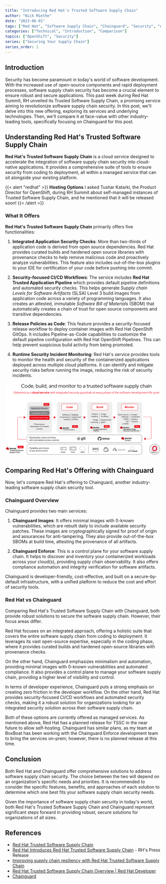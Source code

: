```yaml
---
title: "Introducing Red Hat's Trusted Software Supply Chain"
author: "Nick Miethe"
date: "2023-06-01"
tags: ["Red Hat", "Software Supply Chain", "Chainguard", "Security", "ACS", "SLSA", "Tekton Chains"]
categories: ["Technical", "Introduction", "Comparison"]
topics: ["OpenShift", "Security"]
series: ["Securing Your Supply Chain"]
series_order: 1
---
```


## Introduction

Security has become paramount in today's world of software development. With the increased use of open-source components and rapid deployment processes, software supply chain security has become a crucial element to ensure robust and secure applications. This past week during Red Hat Summit, RH unveiled its Trusted Software Supply Chain, a promising service aiming to revolutionize software supply chain security. In this post, we'll delve into this new offering, exploring its services and underlying technologies. Then, we'll compare it at face-value with other industry-leading tools, specifically focusing on Chainguard for this post.

## Understanding Red Hat's Trusted Software Supply Chain

**Red Hat's Trusted Software Supply Chain** is a cloud service designed to accelerate the integration of software supply chain security into cloud-native applications. It provides a comprehensive suite of tools to ensure security from coding to deployment, all within a managed service that can sit alongside your existing platform.

{{< alert "redhat" >}}
**Hosting Options** I asked Tushar Katarki, the Product Director for OpenShift, during RH Summit about self-managed instances of Trusted Software Supply Chain, and he mentioned that it will be released soon!
{{< /alert >}}

### What It Offers

**Red Hat's Trusted Software Supply Chain** primarily offers five functionalities:

1. **Integrated Application Security Checks**: More than two-thirds of application code is derived from open source dependencies. Red Hat provides curated builds and hardened open source libraries with provenance checks to help remove malicious code and proactively analyze vulnerabilities. This feature also includes out-of-the-box plugins to your IDE for certification of your code before pushing into commit.

2. **Security-focused CI/CD Workflows**: The service includes **Red Hat Trusted Application Pipeline** which provides default pipeline definitions and automated security checks. This helps generate *Supply chain Levels for Software Artifacts* (SLSA) Level 3 build images from application code across a variety of programming languages. It also creates an attested, immutable *Software Bill of Materials* (SBOM) that automatically creates a chain of trust for open source components and transitive dependencies.

3. **Release Policies as Code**: This feature provides a security-focused release workflow to deploy container images with Red Hat OpenShift GitOps. It includes Pipeline-as-Code capabilities to customize the default pipeline configuration with Red Hat OpenShift Pipelines. This can help prevent suspicious build activity from being promoted.

4. **Runtime Security Incident Monitoring**: Red Hat's service provides tools to monitor the health and security of the containerized applications deployed across multiple cloud platforms. It can identify and mitigate security risks before running the image, reducing the risk of security incidents.

![](rhssc.png)

## Comparing Red Hat's Offering with Chainguard

Now, let's compare Red Hat's offering to Chainguard, another industry-leading software supply chain security tool.

### Chainguard Overview

Chainguard provides two main services:

1. **Chainguard Images**: It offers minimal images with 0-known vulnerabilities, which are rebuilt daily to include available security patches. These images are cryptographically signed for proof of origin and assurances for anti-tampering. They also provide out-of-the-box SBOMs at build time, attesting the provenance of all artifacts.

2. **Chainguard Enforce**: This is a control plane for your software supply chain. It helps to discover and inventory your containerized workloads across your cloud(s), providing supply chain observability. It also offers compliance automation and integrity verification for software artifacts.

Chainguard is developer-friendly, cost-effective, and built on a secure-by-default infrastructure, with a unified platform to reduce the cost and effort of security tools.

### Red Hat vs Chainguard

Comparing Red Hat's Trusted Software Supply Chain with Chainguard, both provide robust solutions to secure the software supply chain. However, their focus areas differ.

Red Hat focuses on an integrated approach, offering a holistic suite that covers the entire software supply chain from coding to deployment. It leverages its vast open-source expertise, especially in the coding phase, where it provides curated builds and hardened open-source libraries with provenance checks.

On the other hand, Chainguard emphasizes minimalism and automation, providing minimal images with 0-known vulnerabilities and automated compliance. It also provides a control plane to manage your software supply chain, providing a higher level of visibility and control.

In terms of developer experience, Chainguard puts a strong emphasis on creating zero friction in the developer workflow. On the other hand, Red Hat provides security-focused CI/CD workflows and automated security checks, making it a robust solution for organizations looking for an integrated security solution across their software supply chain.

Both of these options are currently offered as managed services. As mentioned above, Red Hat has a planned release for TSSC in the near future to allow self-hosting. Chainguard has similar plans, as my team at BoxBoat has been working with the Chainguard Enforce development team to bring the services on-prem; however, there is no planned release at this time.

## Conclusion

Both Red Hat and Chainguard offer comprehensive solutions to address software supply chain security. The choice between the two will depend on an organization's specific needs and priorities. It is recommended to consider the specific features, benefits, and approaches of each solution to determine which one best fits your software supply chain security needs.

Given the importance of software supply chain security in today's world, both Red Hat's Trusted Software Supply Chain and Chainguard represent significant steps forward in providing robust, secure solutions for organizations of all sizes.

## References

* [Red Hat Trusted Software Supply Chain](https://www.redhat.com/en/resources/trusted-software-supply-chain-brief)
* [Red Hat Introduces Red Hat Trusted Software Supply Chain](https://www.redhat.com/en/about/press-releases/red-hat-introduces-red-hat-trusted-software-supply-chain) - RH's Press Release
* [Improving supply chain resiliency with Red Hat Trusted Software Supply Chain](https://www.redhat.com/en/blog/red-hat-trusted-software-supply-chain)
* [Red Hat Trusted Software Supply Chain Overview | Red Hat Developer](https://developers.redhat.com/products/trusted-software-supply-chain/overview)
* [Chainguard](www.chainguard.dev)